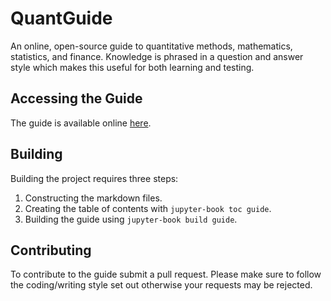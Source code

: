 # QuantGuide

An online, open-source guide to quantitative methods, mathematics, statistics, and finance.
Knowledge is phrased in a question and answer style which makes this useful for both learning and testing. 

## Accessing the Guide

The guide is available online [here](https://andrewmellor.co.uk/quantguide).

## Building

Building the project requires three steps:

1. Constructing the markdown files.
2. Creating the table of contents with ```jupyter-book toc guide```.
3. Building the guide using ```jupyter-book build guide```.

## Contributing

To contribute to the guide submit a pull request. 
Please make sure to follow the coding/writing style set out otherwise your requests may be rejected.